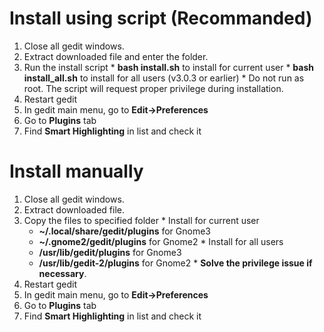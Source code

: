 

# Install using script (Recommanded) #
  1. Close all gedit windows.
  1. Extract downloaded file and enter the folder.
  1. Run the install script
    * **bash install.sh** to install for current user
    * **bash install\_all.sh** to install for all users (v3.0.3 or earlier)
    * Do not run as root. The script will request proper privilege during installation.
  1. Restart gedit
  1. In gedit main menu, go to **Edit->Preferences**
  1. Go to **Plugins** tab
  1. Find **Smart Highlighting** in list and check it

# Install manually #
  1. Close all gedit windows.
  1. Extract downloaded file.
  1. Copy the files to specified folder
    * Install for current user
      * **~/.local/share/gedit/plugins** for Gnome3
      * **~/.gnome2/gedit/plugins** for Gnome2
    * Install for all users
      * **/usr/lib/gedit/plugins** for Gnome3
      * **/usr/lib/gedit-2/plugins** for Gnome2
    * **Solve the privilege issue if necessary**.
  1. Restart gedit
  1. In gedit main menu, go to **Edit->Preferences**
  1. Go to **Plugins** tab
  1. Find **Smart Highlighting** in list and check it